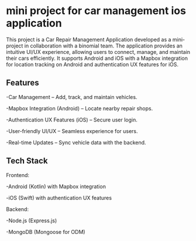 # **mini project for car management ios application**

This project is a Car Repair Management Application developed as a mini-project in collaboration with a binomial team. The application provides an intuitive UI/UX experience, allowing users to connect, manage, and maintain their cars efficiently. It supports Android and iOS with a Mapbox integration for location tracking on Android and authentication UX features for iOS.

## **Features**

-Car Management – Add, track, and maintain vehicles.

-Mapbox Integration (Android) – Locate nearby repair shops.

-Authentication UX Features (iOS) – Secure user login.

-User-friendly UI/UX – Seamless experience for users.

-Real-time Updates – Sync vehicle data with the backend.

## **Tech Stack**

Frontend:

-Android (Kotlin) with Mapbox integration

-iOS (Swift) with authentication UX features

Backend:

-Node.js (Express.js)

-MongoDB (Mongoose for ODM)
